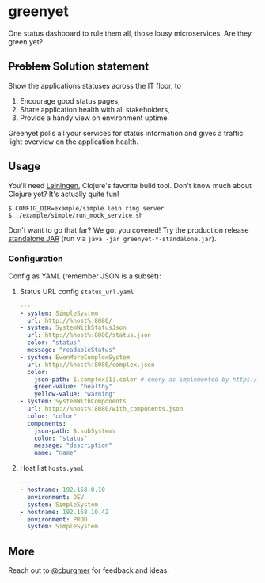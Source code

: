 # greenyet

One status dashboard to rule them all, those lousy microservices. Are they green yet?

## <s>Problem</s> Solution statement

Show the applications statuses across the IT floor, to

1. Encourage good status pages,
2. Share application health with all stakeholders,
3. Provide a handy view on environment uptime.

Greenyet polls all your services for status information and gives a traffic light overview on the application health.

## Usage

You'll need [Leiningen](http://leiningen.org/), Clojure's favorite build tool. Don't know much about Clojure yet? It's actually quite fun!

    $ CONFIG_DIR=example/simple lein ring server
    $ ./example/simple/run_mock_service.sh

Don't want to go that far? We got you covered! Try the production release [standalone JAR](https://github.com/cburgmer/greenyet/releases) (run via `java -jar greenyet-*-standalone.jar`).

### Configuration

Config as YAML (remember JSON is a subset):

1. Status URL config `status_url.yaml`

    ``` yaml
    ---
    - system: SimpleSystem
      url: http://%host%:8080/
    - system: SystemWithStatusJson
      url: http://%host%:8080/status.json
      color: "status"
      message: "readableStatus"
    - system: EvenMoreComplexSystem
      url: http://%host%:8080/complex.json
      color:
        json-path: $.complex[1].color # query as implemented by https://github.com/gga/json-path
        green-value: "healthy"
        yellow-value: "warning"
    - system: SystemWithComponents
      url: http://%host%:8080/with_components.json
      color: "color"
      components:
        json-path: $.subSystems
        color: "status"
        message: "description"
        name: "name"
    ```

2. Host list `hosts.yaml`

    ``` yaml
    ---
    - hostname: 192.168.0.10
      environment: DEV
      system: SimpleSystem
    - hostname: 192.168.10.42
      environment: PROD
      system: SimpleSystem
    ```

## More

Reach out to [@cburgmer](https://twitter.com/cburgmer) for feedback and ideas.
